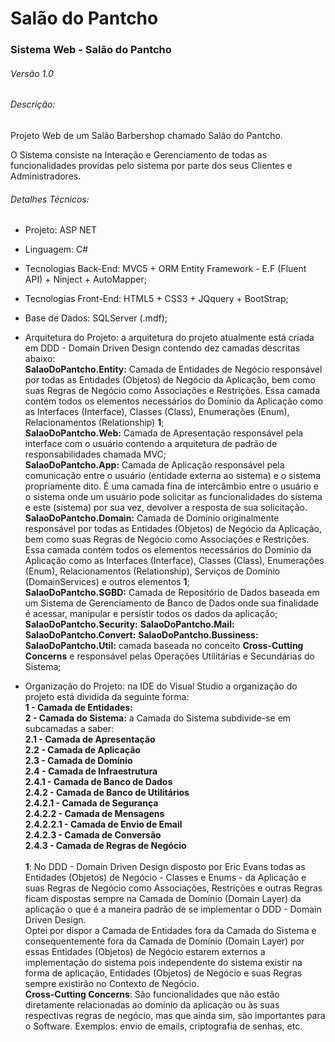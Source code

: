 # Salão do Pantcho
### Sistema Web - Salão do Pantcho
###### Versão 1.0

###### Descrição:
<p>Projeto Web de um Salão Barbershop chamado Salão do Pantcho.</p>
<p>O Sistema consiste na Interação e Gerenciamento de todas as funcionalidades providas pelo sistema por parte dos seus Clientes e Administradores.</p>

###### Detalhes Técnicos:
- Projeto: ASP NET
- Linguagem: C#
- Tecnologias Back-End: MVC5 + ORM Entity Framework - E.F (Fluent API)  + Ninject + AutoMapper;
- Tecnologias Front-End: HTML5 + CSS3 + JQquery + BootStrap;
- Base de Dados: SQLServer (.mdf);
- Arquitetura do Projeto: a arquitetura do projeto atualmente está criada em DDD - Domain Driven Design contendo dez camadas descritas abaixo: <br />
**SalaoDoPantcho.Entity:** Camada de Entidades de Negócio responsável por todas as Entidades (Objetos) de Negócio da Aplicação, bem como suas Regras de Negócio como Associações e Restrições. Essa camada contém todos os elementos necessários do Domínio da Aplicação como as Interfaces (Interface), Classes (Class), Enumerações (Enum), Relacionamentos (Relationship) **1**;<br />
**SalaoDoPantcho.Web:** Camada de Apresentação responsável pela interface com o usuário contendo a arquitetura de padrão de responsabilidades chamada MVC; <br />
**SalaoDoPantcho.App:** Camada de Aplicação responsável pela comunicação entre o usuário (entidade externa ao sistema) e o sistema propriamente dito. É uma camada fina de intercâmbio entre o usuário e o sistema onde um usuário pode solicitar as funcionalidades do sistema e este (sistema) por sua vez, devolver a resposta de sua solicitação.<br />
**SalaoDoPantcho.Domain:** Camada de Domínio originalmente responsável por todas as Entidades (Objetos) de Negócio da Aplicação, bem como suas Regras de Negócio como Associações e Restrições. Essa camada contém todos os elementos necessários do Domínio da Aplicação como as Interfaces (Interface), Classes (Class), Enumerações (Enum), Relacionamentos (Relationship), Serviços de Domínio (DomainServices) e outros elementos **1**;<br />
**SalaoDoPantcho.SGBD:** Camada de Repositório de Dados baseada em um Sistema de Gerenciamento de Banco de Dados onde sua finalidade é acessar, manipular e persistir todos os dados da aplicação;<br />
**SalaoDoPantcho.Security:**
**SalaoDoPantcho.Mail:**
**SalaoDoPantcho.Convert:**
**SalaoDoPantcho.Bussiness:**
**SalaoDoPantcho.Util:** camada baseada no conceito **Cross-Cutting Concerns** e responsável pelas Operações Utilitárias e Secundárias do Sistema;<br />

- Organização do Projeto: na IDE do Visual Studio a organização do projeto está dividida da seguinte forma:<br />
**1 - Camada de Entidades:**<br />
**2 - Camada do Sistema:** a Camada do Sistema subdivide-se em subcamadas a saber:<br />
**2.1 - Camada de Apresentação**<br />
**2.2 - Camada de Aplicação**<br />
**2.3 - Camada de Domínio**<br />
**2.4 - Camada de Infraestrutura**<br />
**2.4.1 - Camada de Banco de Dados**<br />
**2.4.2 - Camada de Banco de Utilitários**<br />
**2.4.2.1 - Camada de Segurança**<br />
**2.4.2.2 - Camada de Mensagens**<br />
**2.4.2.2.1 - Camada de Envio de Email**<br />
**2.4.2.3 - Camada de Conversão**<br />
**2.4.3 - Camada de Regras de Negócio**<br /><br>
**1**: No DDD - Domain Driven Design disposto por Eric Evans todas as Entidades (Objetos) de Negócio - Classes e Enums - da Aplicação e suas Regras de Negócio como Associações, Restrições e outras Regras ficam dispostas sempre na Camada de Domínio (Domain Layer) da aplicação o que é a maneira padrão de se implementar o DDD - Domain Driven Design.<br />Optei por dispor a Camada de Entidades fora da Camada do Sistema e consequentemente fora da Camada de Domínio (Domain Layer) por essas Entidades (Objetos) de Negócio estarem externos a implementação do sistema pois independente do sistema existir na forma de aplicação, Entidades (Objetos) de Negócio e suas Regras sempre existirão no Contexto de Negócio.<br />
**Cross-Cutting Concerns**: São funcionalidades que não estão diretamente relacionadas ao domínio da aplicação ou às suas respectivas regras de negócio, mas que ainda sim, são importantes para o Software. Exemplos: envio de emails, criptografia de senhas, etc.
